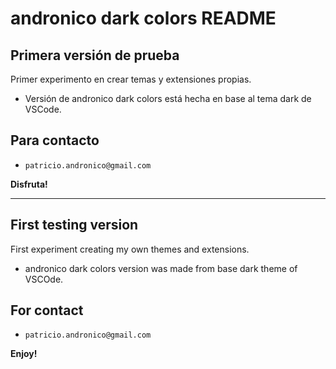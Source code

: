 # andronico dark colors README

## Primera versión de prueba

Primer experimento en crear temas y extensiones propias.

* Versión de andronico dark colors está hecha en base al tema dark de VSCode.


## Para contacto

* `patricio.andronico@gmail.com`


**Disfruta!**

*************************

## First testing version

First experiment creating my own themes and extensions.

* andronico dark colors version was made from base dark theme of VSCOde.


## For contact

* `patricio.andronico@gmail.com`


**Enjoy!**